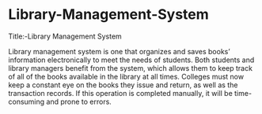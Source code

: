 # Library-Management-System

Title:-Library Management System

Library management system is one that organizes and saves books’ information electronically to meet the needs of students.
Both students and library managers benefit from the system, which allows them to keep track of all of the books available in the library at all times. 
Colleges must now keep a constant eye on the books they issue and return, as well as the transaction records. If this operation is completed manually, it will be time-consuming and prone to errors.
